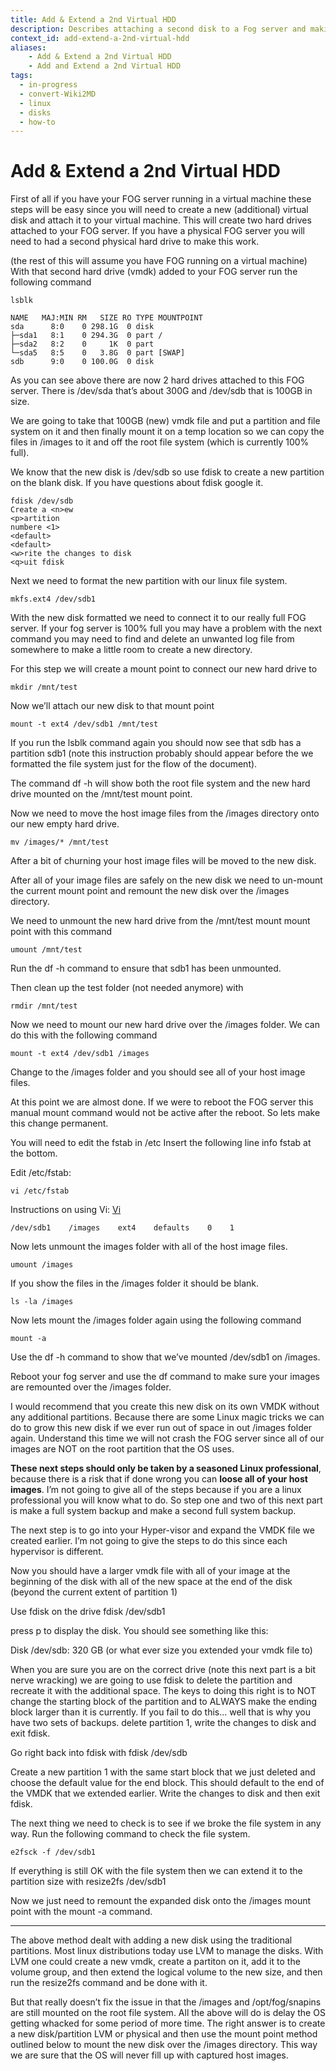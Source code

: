 ```yaml
---
title: Add & Extend a 2nd Virtual HDD
description: Describes attaching a second disk to a Fog server and making it usable to the server
context_id: add-extend-a-2nd-virtual-hdd
aliases:
    - Add & Extend a 2nd Virtual HDD
    - Add and Extend a 2nd Virtual HDD
tags:
  - in-progress
  - convert-Wiki2MD
  - linux
  - disks
  - how-to
---
```


# Add & Extend a 2nd Virtual HDD

[](https://wiki.fogproject.org/wiki/index.php?title=Add_%26_Extend_a_2nd_Virtual_HDD#mw-head)[](https://wiki.fogproject.org/wiki/index.php?title=Add_%26_Extend_a_2nd_Virtual_HDD#p-search)

First of all if you have your FOG server running in a virtual machine these steps will be easy since you will need to create a new (additional) virtual disk and attach it to your virtual machine. This will create two hard drives attached to your FOG server. If you have a physical FOG server you will need to had a second physical hard drive to make this work.

(the rest of this will assume you have FOG running on a virtual machine) With that second hard drive (vmdk) added to your FOG server run the following command

	lsblk
	
	NAME   MAJ:MIN RM   SIZE RO TYPE MOUNTPOINT
	sda      8:0    0 298.1G  0 disk 
	├─sda1   8:1    0 294.3G  0 part /
	├─sda2   8:2    0     1K  0 part 
	└─sda5   8:5    0   3.8G  0 part [SWAP]
	sdb      9:0    0 100.0G  0 disk 

As you can see above there are now 2 hard drives attached to this FOG server. There is /dev/sda that’s about 300G and /dev/sdb that is 100GB in size.

We are going to take that 100GB (new) vmdk file and put a partition and file system on it and then finally mount it on a temp location so we can copy the files in /images to it and off the root file system (which is currently 100% full).

We know that the new disk is /dev/sdb so use fdisk to create a new partition on the blank disk. If you have questions about fdisk google it.

	fdisk /dev/sdb
	Create a <n>ew
	<p>artition
	numbere <1>
	<default>
	<default>
	<w>rite the changes to disk
	<q>uit fdisk

Next we need to format the new partition with our linux file system.

	mkfs.ext4 /dev/sdb1

With the new disk formatted we need to connect it to our really full FOG server. If your fog server is 100% full you may have a problem with the next command you may need to find and delete an unwanted log file from somewhere to make a little room to create a new directory.

For this step we will create a mount point to connect our new hard drive to

	mkdir /mnt/test

Now we’ll attach our new disk to that mount point

	mount -t ext4 /dev/sdb1 /mnt/test

If you run the lsblk command again you should now see that sdb has a partition sdb1 (note this instruction probably should appear before the we formatted the file system just for the flow of the document).

The command df -h will show both the root file system and the new hard drive mounted on the /mnt/test mount point.

Now we need to move the host image files from the /images directory onto our new empty hard drive.

	mv /images/* /mnt/test

After a bit of churning your host image files will be moved to the new disk.

After all of your image files are safely on the new disk we need to un-mount the current mount point and remount the new disk over the /images directory.

  
We need to unmount the new hard drive from the /mnt/test mount mount point with this command

	umount /mnt/test

Run the df -h command to ensure that sdb1 has been unmounted.

Then clean up the test folder (not needed anymore) with

	rmdir /mnt/test

Now we need to mount our new hard drive over the /images folder. We can do this with the following command

	mount -t ext4 /dev/sdb1 /images

Change to the /images folder and you should see all of your host image files.

At this point we are almost done. If we were to reboot the FOG server this manual mount command would not be active after the reboot. So lets make this change permanent.

You will need to edit the fstab in /etc Insert the following line info fstab at the bottom.

Edit /etc/fstab:

	vi /etc/fstab

Instructions on using Vi: [Vi](https://wiki.fogproject.org/wiki/index.php?title=Vi "Vi")

	/dev/sdb1    /images    ext4    defaults    0    1

Now lets unmount the images folder with all of the host image files.

	umount /images

If you show the files in the /images folder it should be blank.

	ls -la /images

Now lets mount the /images folder again using the following command

	mount -a

Use the df -h command to show that we’ve mounted /dev/sdb1 on /images.

Reboot your fog server and use the df command to make sure your images are remounted over the /images folder.

I would recommend that you create this new disk on its own VMDK without any additional partitions. Because there are some Linux magic tricks we can do to grow this new disk if we ever run out of space in out /images folder again. Understand this time we will not crash the FOG server since all of our images are NOT on the root partition that the OS uses.

**These next steps should only be taken by a seasoned Linux professional**, because there is a risk that if done wrong you can **loose all of your host images**. I’m not going to give all of the steps because if you are a linux professional you will know what to do. So step one and two of this next part is make a full system backup and make a second full system backup.

The next step is to go into your Hyper-visor and expand the VMDK file we created earlier. I’m not going to give the steps to do this since each hypervisor is different.

Now you should have a larger vmdk file with all of your image at the beginning of the disk with all of the new space at the end of the disk (beyond the current extent of partition 1)

Use fdisk on the drive fdisk /dev/sdb1

press p to display the disk. You should see something like this:

Disk /dev/sdb: 320 GB (or what ever size you extended your vmdk file to)

When you are sure you are on the correct drive (note this next part is a bit nerve wracking) we are going to use fdisk to delete the partition and recreate it with the additional space. The keys to doing this right is to NOT change the starting block of the partition and to ALWAYS make the ending block larger than it is currently. If you fail to do this... well that is why you have two sets of backups. delete partition 1, write the changes to disk and exit fdisk.

Go right back into fdisk with fdisk /dev/sdb

Create a new partition 1 with the same start block that we just deleted and choose the default value for the end block. This should default to the end of the VMDK that we extended earlier. Write the changes to disk and then exit fdisk.

The next thing we need to check is to see if we broke the file system in any way. Run the following command to check the file system.

	e2fsck -f /dev/sdb1

If everything is still OK with the file system then we can extend it to the partition size with resize2fs /dev/sdb1

Now we just need to remount the expanded disk onto the /images mount point with the mount -a command.

---

The above method dealt with adding a new disk using the traditional partitions. Most linux distributions today use LVM to manage the disks. With LVM one could create a new vmdk, create a partiton on it, add it to the volume group, and then extend the logical volume to the new size, and then run the resize2fs command and be done with it.

But that really doesn’t fix the issue in that the /images and /opt/fog/snapins are still mounted on the root file system. All the above will do is delay the OS getting whacked for some period of more time. The right answer is to create a new disk/partition LVM or physical and then use the mount point method outlined below to mount the new disk over the /images directory. This way we are sure that the OS will never fill up with captured host images.
